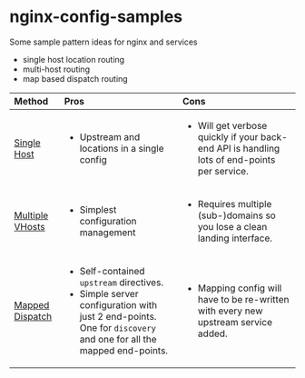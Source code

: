 # nginx-config-samples
Some sample pattern ideas for nginx and services


* single host location routing
* multi-host routing
* map based dispatch routing


| Method | Pros | Cons |
| :----- | :--- | :--- |
| [Single Host][1] | <ul><li>Upstream and locations in a single config</li></ul> | <ul><li>Will get verbose quickly if your back-end API is handling lots of end-points per service.</li></ul> |
| [Multiple VHosts][2] | <ul><li>Simplest configuration management</li><ul> | <ul><li>Requires multiple (sub-)domains so you lose a clean landing interface.</li><ul> |
| [Mapped Dispatch][3] | <ul><li>Self-contained `upstream` directives.</li><li>Simple server configuration with just 2 end-points. One for `discovery` and one for all the mapped end-points.</li><ul> | <ul><li>Mapping config will have to be re-written with every new upstream service added.</li><ul> |


[1]: ./single-host/
[2]: ./multi-host/
[3]: ./map-dispatch/
